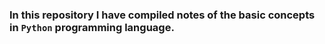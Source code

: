 ### In this repository I have compiled notes of the basic concepts in `Python` programming language.
